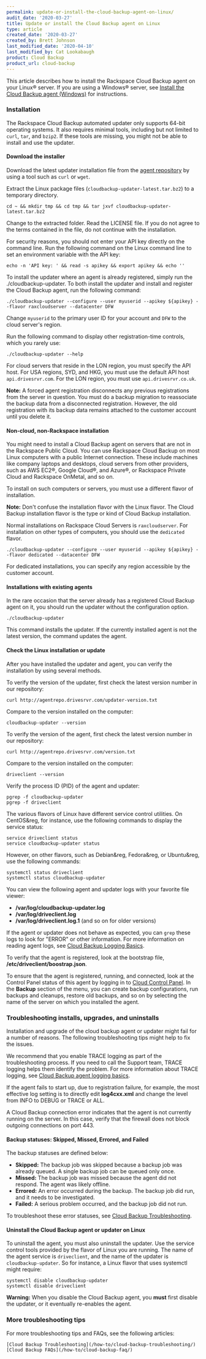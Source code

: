 ```yaml
---
permalink: update-or-install-the-cloud-backup-agent-on-linux/
audit_date: '2020-03-27'
title: Update or install the Cloud Backup agent on Linux
type: article
created_date: '2020-03-27'
created_by: Brett Johnson
last_modified_date: '2020-04-10'
last_modified_by: Cat Lookabaugh
product: Cloud Backup
product_url: cloud-backup
---
```


This article describes how to install the Rackspace Cloud Backup agent on your Linux&reg;
server. If you are using a Windows&reg; server, see [Install the Cloud Backup agent
(Windows)](/how-to/rackspace-cloud-backup-install-the-agent-on-windows) for instructions.

### Installation

The Rackspace Cloud Backup automated updater only supports 64-bit operating
systems. It also requires minimal tools, including but not limited to `curl`, `tar`,
and `bzip2`. If these tools are missing, you might not be able to install and use the updater.

#### Download the installer

Download the latest updater installation file from the
[agent repository](http://agentrepo.drivesrvr.com/updater/cloudbackup-updater-latest.tar.bz2)
by using a tool such as `curl` or `wget`.

Extract the Linux package files (`cloudbackup-updater-latest.tar.bz2`) to a temporary
directory.

    cd ~ && mkdir tmp && cd tmp && tar jxvf cloudbackup-updater-latest.tar.bz2

Change to the extracted folder. Read the LICENSE file. If you do not agree to the terms
contained in the file, do not continue with the installation.

For security reasons, you should not enter your API key directly on
the command line. Run the following command on the Linux command line to set an environment
variable with the API key:

    echo -n 'API key: ' && read -s apikey && export apikey && echo ''

To install the updater where an agent is already registered, simply run the ./cloudbackup-updater.
To both install the updater and install and register the Cloud Backup agent, run
the following command:

    ./cloudbackup-updater --configure --user myuserid --apikey ${apikey} --flavor raxcloudserver --datacenter DFW

Change `myuserid` to the primary user ID for your account and `DFW` to the cloud server's region.

Run the following command to display other registration-time controls, which you rarely use:

    ./cloudbackup-updater --help

For cloud servers that reside in the LON region, you must specify the API host. For
USA regions, SYD, and HKG, you must use the default API host `api.drivesrvr.com`. 
For the LON region, you must use `api.drivesrvr.co.uk`.

**Note:** A forced agent registration disconnects any previous registrations from
the server in question. You must do a backup migration to reassociate the backup
data from a disconnected registration. However, the old registration with its backup
data remains attached to the customer account until you delete it.

#### Non-cloud, non-Rackspace installation

You might need to install a Cloud Backup agent on
servers that are not in the Rackspace Public Cloud. You can use Rackspace Cloud Backup
on most Linux computers with a public Internet connection. These include machines like
company laptops and desktops, cloud servers from other providers, such as AWS EC2&reg;,
Google Cloud&reg;, and Azure&reg;, or Rackspace Private Cloud and Rackspace OnMetal, and so on.

To install on such computers or servers, you must use a different flavor of installation.

**Note:** Don't confuse the installation flavor with the Linux flavor. The Cloud
Backup installation flavor is the type or kind of Cloud Backup installation.

Normal installations on Rackspace Cloud Servers is `raxcloudserver`. For installation
on other types of computers, you should use the `dedicated` flavor.

    ./cloudbackup-updater --configure --user myuserid --apikey ${apikey} --flavor dedicated --datacenter DFW

For dedicated installations, you can specify any region accessible by the customer account.

#### Installations with existing agents

In the rare occasion that the server already has a registered Cloud Backup agent on it,
you should run the updater without the configuration option.

    ./cloudbackup-updater

This command installs the updater. If the currently installed agent is not the latest version,
the command updates the agent.

#### Check the Linux installation or update

After you have installed the updater and agent, you can verify the installation by using several
methods.

To verify the version of the updater, first check the latest version number in our repository:

    curl http://agentrepo.drivesrvr.com/updater-version.txt

Compare to the version installed on the computer:

    cloudbackup-updater --version

To verify the version of the agent, first check the latest version number in our repository:

    curl http://agentrepo.drivesrvr.com/version.txt

Compare to the version installed on the computer:

    driveclient --version

Verify the process ID (PID) of the agent and updater:

    pgrep -f cloudbackup-updater
    pgrep -f driveclient

The various flavors of Linux have different service control utilities. On CentOS&reg, for
instance, use the following commands to display the service status:

    service driveclient status
    service cloudbackup-updater status

However, on other flavors, such as Debian&reg, Fedora&reg, or Ubuntu&reg, use the following commands:

    systemctl status driveclient
    systemctl status cloudbackup-updater

You can view the following agent and updater logs with your favorite file viewer:

- **/var/log/cloudbackup-updater.log**
- **/var/log/driveclient.log**
- **/var/log/driveclient.log.1** (and so on for older versions)

If the agent or updater does not behave as expected, you can `grep` these logs to look for 
"ERROR" or other information. For more information on reading agent logs, see
[Cloud Backup Logging Basics](/how-to/cloud-backup-agent-logging-basics).

To verify that the agent is registered, look at the bootstrap file, **/etc/driveclient/boostrap.json**.

To ensure that the agent is registered, running, and connected, look at the Control Panel
status of this agent by logging in to [Cloud Control Panel](https://login.rackspace.com).
In the **Backup** section of the menu, you can create backup configurations, run backups and
cleanups, restore old backups, and so on by selecting the name of the server on which you installed
the agent.

### Troubleshooting installs, upgrades, and uninstalls

Installation and upgrade of the cloud backup agent or updater might fail for a number of reasons. 
The following troubleshooting tips might help to fix the issues.

We recommend that you enable TRACE logging as part of the troubleshooting process.
If you need to call the Support team, TRACE logging helps them identify the
problem. For more information about TRACE logging, see [Cloud Backup agent logging
basics](/how-to/cloud-backup-agent-logging-basics).

If the agent fails to start up, due to registration failure, for example, the most
effective log setting is to directly edit **log4cxx.xml** and change the level
from INFO to DEBUG or TRACE or ALL.

A Cloud Backup connection error indicates that the agent is not currently running
on the server. In this case, verify that the firewall does not block outgoing connections
on port 443.

#### Backup statuses: Skipped, Missed, Errored, and Failed

The backup statuses are defined below:

-   **Skipped:** The backup job was skipped because a backup job was
    already queued. A single backup job can be queued only once.
-   **Missed:** The backup job was missed because the agent did not respond.
    The agent was likely offline.
-   **Errored:** An error occurred during the backup. The backup job did
    run, and it needs to be investigated.
-   **Failed:** A serious problem occurred, and the backup job did not run.

To troubleshoot these error statuses, see [Cloud Backup Troubleshooting](/how-to/cloud-backup-troubleshooting/).

#### Uninstall the Cloud Backup agent or updater on Linux

To uninstall the agent, you must also uninstall the updater. Use the service control
tools provided by the flavor of Linux you are running. The name of the agent service
is `driveclient`, and the name of the updater is `cloudbackup-updater`. So for instance,
a Linux flavor that uses systemctl might require:

    systemctl disable cloudbackup-updater
    systemctl disable driveclient

**Warning:** When you disable the Cloud Backup agent, you **must** first disable the
updater, or it eventually re-enables the agent.

### More troubleshooting tips

For more troubleshooting tips and FAQs, see the following articles:

    [Cloud Backup Troubleshooting](/how-to/cloud-backup-troubleshooting/)
    [Cloud Backup FAQs](/how-to/cloud-backup-faq/)
    
